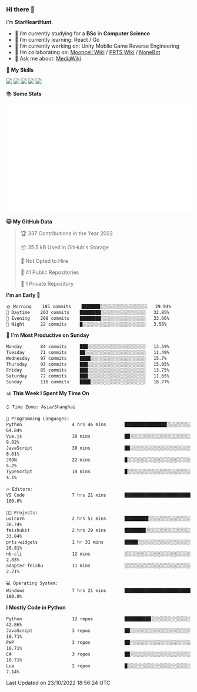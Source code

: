 ### Hi there 👋

I’m **StarHeartHunt**.

- 🏫 I’m currently studying for a **BSc** in **Computer Science**
- 🌱 I’m currently learning: React / Go
- 🔭 I’m currently working on: Unity Mobile Game Reverse Engineering
- 👯 I’m collaborating on: [Mooncell Wiki](https://fgo.wiki/) / [PRTS Wiki](http://prts.wiki/) / [NoneBot](https://github.com/nonebot)
- 💬 Ask me about: [MediaWiki](https://www.mediawiki.org)

🌟 **My Skills**

![](https://img.shields.io/badge/-Python-3e74a2?style=flat-square&logo=Python&logoColor=fff)
![](https://img.shields.io/badge/-Vue-4fc08d?style=flat-square&logo=vue.js&logoColor=fff)
![](https://img.shields.io/badge/-Node.js-339933?style=flat-square&logo=node.js&logoColor=fff)
![](https://img.shields.io/badge/-Linux-000000?style=flat-square&logo=Linux&logoColor=fff)
![](https://img.shields.io/badge/-Dotnet-512bd4?style=flat-square&logo=.net&logoColor=fff)

📚 **Some Stats**

![](https://github.com/StarHeartHunt/github-stats/blob/master/generated/overview.svg)

<!--START_SECTION:waka-->
**🐱 My GitHub Data** 

> 🏆 337 Contributions in the Year 2022
 > 
> 📦 35.5 kB Used in GitHub's Storage 
 > 
> 🚫 Not Opted to Hire
 > 
> 📜 41 Public Repositories 
 > 
> 🔑 1 Private Repository 
 > 
**I'm an Early 🐤** 

```text
🌞 Morning    185 commits    ███████░░░░░░░░░░░░░░░░░░   29.94% 
🌆 Daytime    203 commits    ████████░░░░░░░░░░░░░░░░░   32.85% 
🌃 Evening    208 commits    ████████░░░░░░░░░░░░░░░░░   33.66% 
🌙 Night      22 commits     █░░░░░░░░░░░░░░░░░░░░░░░░   3.56%

```
📅 **I'm Most Productive on Sunday** 

```text
Monday       84 commits     ███░░░░░░░░░░░░░░░░░░░░░░   13.59% 
Tuesday      71 commits     ██░░░░░░░░░░░░░░░░░░░░░░░   11.49% 
Wednesday    97 commits     ████░░░░░░░░░░░░░░░░░░░░░   15.7% 
Thursday     93 commits     ███░░░░░░░░░░░░░░░░░░░░░░   15.05% 
Friday       85 commits     ███░░░░░░░░░░░░░░░░░░░░░░   13.75% 
Saturday     72 commits     ███░░░░░░░░░░░░░░░░░░░░░░   11.65% 
Sunday       116 commits    ████░░░░░░░░░░░░░░░░░░░░░   18.77%

```


📊 **This Week I Spent My Time On** 

```text
⌚︎ Time Zone: Asia/Shanghai

💬 Programming Languages: 
Python                   4 hrs 46 mins       ████████████████░░░░░░░░░   64.84% 
Vue.js                   38 mins             ██░░░░░░░░░░░░░░░░░░░░░░░   8.82% 
JavaScript               38 mins             ██░░░░░░░░░░░░░░░░░░░░░░░   8.61% 
JSON                     22 mins             █░░░░░░░░░░░░░░░░░░░░░░░░   5.2% 
TypeScript               18 mins             █░░░░░░░░░░░░░░░░░░░░░░░░   4.1%

🔥 Editors: 
VS Code                  7 hrs 21 mins       █████████████████████████   100.0%

🐱‍💻 Projects: 
uvicorn                  2 hrs 51 mins       █████████░░░░░░░░░░░░░░░░   38.74% 
feishukit                2 hrs 29 mins       ████████░░░░░░░░░░░░░░░░░   33.84% 
prts-widgets             1 hr 31 mins        █████░░░░░░░░░░░░░░░░░░░░   20.81% 
nb-cli                   12 mins             ░░░░░░░░░░░░░░░░░░░░░░░░░   2.83% 
adapter-feishu           11 mins             ░░░░░░░░░░░░░░░░░░░░░░░░░   2.71%

💻 Operating System: 
Windows                  7 hrs 21 mins       █████████████████████████   100.0%

```

**I Mostly Code in Python** 

```text
Python                   12 repos            ██████████░░░░░░░░░░░░░░░   42.86% 
JavaScript               3 repos             ██░░░░░░░░░░░░░░░░░░░░░░░   10.71% 
PHP                      3 repos             ██░░░░░░░░░░░░░░░░░░░░░░░   10.71% 
C#                       3 repos             ██░░░░░░░░░░░░░░░░░░░░░░░   10.71% 
Lua                      2 repos             █░░░░░░░░░░░░░░░░░░░░░░░░   7.14%

```



 Last Updated on 23/10/2022 18:56:24 UTC
<!--END_SECTION:waka-->
